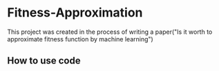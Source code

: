 # Fitness-Approximation

This project was created in the process of writing a paper("Is it worth to approximate fitness function by machine learning")

## How to use code

```markdown
